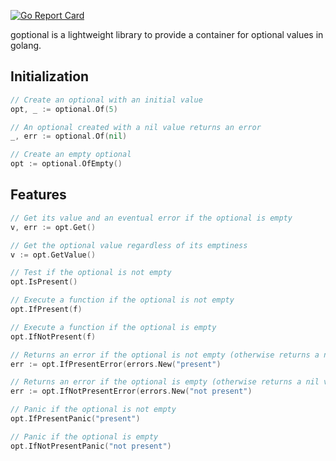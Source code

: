 [![Go Report Card](https://goreportcard.com/badge/gojp/goreportcard)](https://goreportcard.com/report/gojp/goreportcard)

goptional is a lightweight library to provide a container for optional values in golang.

## Initialization

```go
// Create an optional with an initial value
opt, _ := optional.Of(5)

// An optional created with a nil value returns an error
_, err := optional.Of(nil)

// Create an empty optional
opt := optional.OfEmpty()
```

## Features


```go
// Get its value and an eventual error if the optional is empty
v, err := opt.Get()

// Get the optional value regardless of its emptiness
v := opt.GetValue()

// Test if the optional is not empty
opt.IsPresent()

// Execute a function if the optional is not empty
opt.IfPresent(f)

// Execute a function if the optional is empty
opt.IfNotPresent(f)

// Returns an error if the optional is not empty (otherwise returns a nil value)
err := opt.IfPresentError(errors.New("present")

// Returns an error if the optional is empty (otherwise returns a nil value)
err := opt.IfNotPresentError(errors.New("not present")

// Panic if the optional is not empty
opt.IfPresentPanic("present")

// Panic if the optional is empty
opt.IfNotPresentPanic("not present")
```